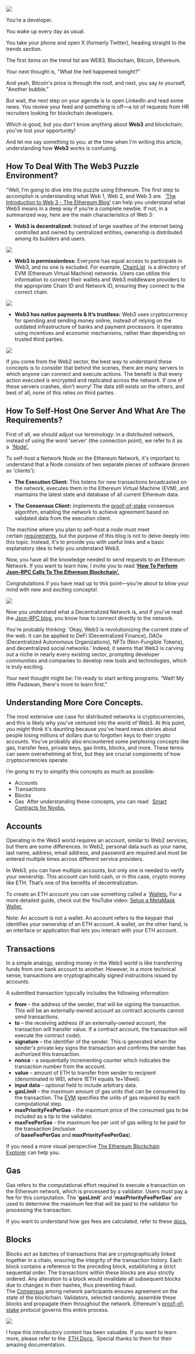 ![](https://photos.jussmor.com/insights/blog/From%20Confusion%20To%20Clarity%20Understanding%20Web3%20From%20A%20Developers%20Perspective/web3.webp)

You’re a developer. 

You wake up every day as usual. 

You take your phone and open X (formerly Twitter), heading straight to the trends section. 

The first items on the trend list are WEB3, Blockchain, Bitcoin, Ethereum. 

Your next thought is, "What the hell happened tonight?" 

And yeah, Bitcoin's price is through the roof, and next, you say to yourself, "Another bubble." 

But wait, the next step on your agenda is to open LinkedIn and read some news. You review your feed and something is off—a lot of requests from HR recruiters looking for blockchain developers. 

Which is good, but you don't know anything about **Web3** and blockchain; you've lost your opportunity! 

And let me say something to you: at the time when I'm writing this article, understanding how **Web3** works is confusing.

## How To Deal With The Web3 Puzzle Environment?

"Well, I’m going to dive into this puzzle using Ethereum. The first step to accomplish is understanding what Web 1, Web 2, and Web 3 are.  [’The Introduction to Web 3 - The Ethereum Blog’](https://ethereum.org/en/web3/) can help you understand what Web3 means in a deep way if you’re a complete newbie. If not, in a summarized way, here are the main characteristics of Web 3: 

- **Web3 is decentralized:** Instead of large swathes of the internet being controlled and owned by centralized entities, ownership is distributed among its builders and users.

![](https://photos.jussmor.com/insights/blog/From%20Confusion%20To%20Clarity%20Understanding%20Web3%20From%20A%20Developers%20Perspective/descentral.webp)

- **Web3 is permissionless:** Everyone has equal access to participate in Web3, and no one is excluded. For example, [ChainList](https://chainlist.org/)  is a directory of EVM (Ethereum Virtual Machine) networks. Users can utilize this information to connect their wallets and Web3 middleware providers to the appropriate Chain ID and Network ID, ensuring they connect to the correct chain.

![](https://photos.jussmor.com/insights/blog/From%20Confusion%20To%20Clarity%20Understanding%20Web3%20From%20A%20Developers%20Perspective/permissionless.webp)

- **Web3 has native payments & It’s trustless:** Web3 uses cryptocurrency for spending and sending money online, instead of relying on the outdated infrastructure of banks and payment processors. It operates using incentives and economic mechanisms, rather than depending on trusted third parties.

![](https://photos.jussmor.com/insights/blog/From%20Confusion%20To%20Clarity%20Understanding%20Web3%20From%20A%20Developers%20Perspective/payment-model.webp)

If you come from the Web2 sector, the best way to understand these concepts is to consider that behind the scenes, there are many servers to which anyone can connect and execute actions. The benefit is that every action executed is encrypted and replicated across the network. If one of these servers crashes, don’t worry! The data still exists on the others, and best of all, none of this relies on third parties. 
## How To Self-Host One Server And What Are The Requirements?

First of all, we should adjust our terminology: in a distributed network, instead of using the word 'server' (the connection point), we refer to it as a  [’Node’.](https://ethereum.org/en/developers/docs/nodes-and-clients/) 

To self-host a Network Node on the Ethereum Network, it's important to understand that a Node consists of two separate pieces of software (known as 'clients'): 

- **The Execution Client:** This listens for new transactions broadcasted on the network, executes them in the Ethereum Virtual Machine (EVM), and maintains the latest state and database of all current Ethereum data. 

- **The Consensus Client:** implements the [proof-of-stake](https://ethereum.org/en/developers/docs/consensus-mechanisms/pos/) consensus algorithm, enabling the network to achieve agreement based on validated data from the execution client. 

The machine where you plan to self-host a node must meet certain [requirements](https://ethereum.org/en/developers/docs/consensus-mechanisms/pos/), but the purpose of this blog is not to delve deeply into this topic. Instead, it's to provide you with useful links and a basic explanatory idea to help you understand Web3. 

Now, you have all the knowledge needed to send requests to an Ethereum Network. If you want to learn how, I invite you to read ‘[**How To Perform Json-RPC Calls To The Ethereum Blockchain’.**](https://www.jussmor.com/insights/blog/how-to-perform-json-rpc-calls-to-the-ethereum-blockchain/) 

Congratulations if you have read up to this point—you're about to blow your mind with new and exciting concepts!.

![](https://photos.jussmor.com/insights/blog/From%20Confusion%20To%20Clarity%20Understanding%20Web3%20From%20A%20Developers%20Perspective/puppy.webp)

Now you understand what a Decentralized Network is, and if you've read the [Json-RPC blog,](https://www.jussmor.com/insights/blog/how-to-perform-json-rpc-calls-to-the-ethereum-blockchain/) you know how to connect directly to the network. 

You're probably thinking: 'Okay, Web3 is revolutionizing the current state of the web. It can be applied to DeFi (Decentralized Finance), DAOs (Decentralized Autonomous Organizations), NFTs (Non-Fungible Tokens), and decentralized social networks.' Indeed, it seems that Web3 is carving out a niche in nearly every existing sector, prompting developer communities and companies to develop new tools and technologies, which is truly exciting. 

Your next thought might be: I’m ready to start writing programs. “Wait! My little Padawan, there's more to learn first." 
## Understanding More Core Concepts. 

The most extensive use case for distributed networks is cryptocurrencies, and this is likely why you've ventured into the world of Web3. At this point, you might think it's daunting because you've heard news stories about people losing millions of dollars due to forgotten keys to their crypto accounts. You've probably also encountered some perplexing concepts like gas, transfer fees, private keys, gas limits, blocks, and more. These terms can seem overwhelming at first, but they are crucial components of how cryptocurrencies operate. 

I’m going to try to simplify this concepts as much as possible: 

- Accounts 
- Transactions 
- Blocks 
- Gas 
After understanding these concepts, you can read:  [Smart Contracts for Noobs.](https://dev.to/paulinebanye/writing-your-first-smart-contract-with-remix-3b2d) 
## Accounts

Operating in the Web3 world requires an account, similar to Web2 services, but there are some differences. In Web2, personal data such as your name, last name, address, email address, and password are required and must be entered multiple times across different service providers. 

In Web3, you can have multiple accounts, but only one is needed to verify your ownership. This account can hold cash, or in this case, crypto money like ETH. That’s one of the benefits of decentralization. 

To create an ETH account you can use something called a  [Wallets.](https://cryptonews.com/cryptocurrency/best-crypto-wallets/) For a more detailed guide, check out the YouTube video: [Setup a MetaMask Wallet.](https://www.youtube.com/watch?v=-HTubEJ61zU&t=18s)

Note: An account is not a wallet. An account refers to the keypair that identifies your ownership of an ETH account. A wallet, on the other hand, is an interface or application that lets you interact with your ETH account. 
## Transactions 

In a simple analogy, sending money in the Web3 world is like transferring funds from one bank account to another. However, in a more technical sense, transactions are cryptographically signed instructions issued by accounts. 

A submitted transaction typically includes the following information: 

- **from** – the address of the sender, that will be signing the transaction. This will be an externally-owned account as contract accounts cannot send transactions. 
- **to** – the receiving address (if an externally-owned account, the transaction will transfer value. If a contract account, the transaction will execute the contract code). 
- **signature** – the identifier of the sender. This is generated when the sender's private key signs the transaction and confirms the sender has authorized this transaction. 
- **nonce** - a sequentially incrementing counter which indicates the transaction number from the account. 
- **value** – amount of ETH to transfer from sender to recipient (denominated in WEI, where 1ETH equals 1e+18wei). 
- **input data** – optional field to include arbitrary data. 
- **gasLimit** – the maximum amount of gas units that can be consumed by the transaction. The [EVM](https://ethereum.org/en/developers/docs/evm/opcodes/) specifies the units of gas required by each computational step. 
- **maxPriorityFeePerGas** - the maximum price of the consumed gas to be included as a tip to the validator. 
- **maxFeePerGas** - the maximum fee per unit of gas willing to be paid for the transaction (inclusive of **baseFeePerGas** and **maxPriorityFeePerGas**). 

If you need a more visual perspective [The Ethereum Blockchain Explorer](https://etherscan.io/) can help you. 

## Gas

Gas refers to the computational effort required to execute a transaction on the Ethereum network, which is processed by a validator. Users must pay a fee for this computation. The '**gasLimit**' and '**maxPriorityFeePerGas**' are used to determine the maximum fee that will be paid to the validator for processing the transaction. 

If you want to understand how gas fees are calculated, refer to these [docs.](https://ethereum.org/en/developers/docs/gas/)

## Blocks

Blocks act as batches of transactions that are cryptographically linked together in a chain, ensuring the integrity of the transaction history. Each block contains a reference to the preceding block, establishing a strict sequential order. The transactions within these blocks are also strictly ordered. Any alteration to a block would invalidate all subsequent blocks due to changes in their hashes, thus preventing fraud. The [Consensus](https://ethereum.org/en/developers/docs/consensus-mechanisms/) among network participants ensures agreement on the state of the blockchain. Validators, selected randomly, assemble these blocks and propagate them throughout the network. Ethereum's [proof-of-stake](https://ethereum.org/en/developers/docs/consensus-mechanisms/pos/) protocol governs this entire process.

![](https://photos.jussmor.com/insights/blog/From%20Confusion%20To%20Clarity%20Understanding%20Web3%20From%20A%20Developers%20Perspective/block.webp)

I hope this introductory content has been valuable. If you want to learn more, please refer to the  [ETH Docs.](https://ethereum.org/en/developers/docs/)  Special thanks to them for their amazing documentation.